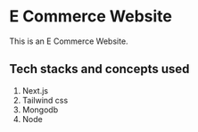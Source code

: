 # E Commerce Website

This is an E Commerce Website.

## Tech stacks and concepts used

1. Next.js
2. Tailwind css
3. Mongodb
4. Node